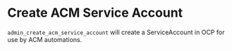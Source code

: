 # Create ACM Service Account
`admin_create_acm_service_account` will create a ServiceAccount in OCP for use by ACM automations. 